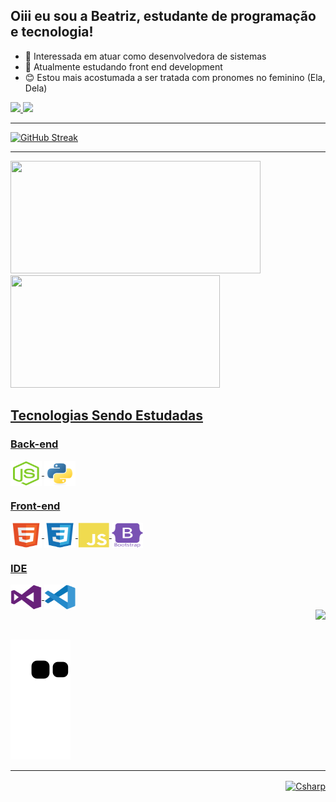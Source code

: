 <!-- APRESENTAÇÃO -->

## Oiii eu sou a Beatriz, estudante de programação e tecnologia!
 
- 👀 Interessada em atuar como desenvolvedora de sistemas
- 🌱 Atualmente estudando front end development
- 😊 Estou mais acostumada a ser tratada com pronomes no feminino (Ela, Dela)

<!-- CONTATOS -->

 <a href="https://www.linkedin.com/in/beandy/" target="_blank"><img src="https://img.shields.io/badge/-LinkedIn-%230077B5?style=for-the-badge&logo=linkedin&logoColor=white" target="_blank"> </a>
 <a href="mailto: beandy.023@gmail.com" target="_blank"> <img src="https://img.shields.io/badge/Gmail-D14836?style=for-the-badge&logo=gmail&logoColor=white" target="_blank"></a> <br> <hr>


 <!-- TABELA DE CONTRIBUIÇÕES -->
 
 [![GitHub Streak](http://github-readme-streak-stats.herokuapp.com?user=BeAndy-cyber&theme=github-dark&hide_border=true&date_format=M%20j%5B%2C%20Y%5D)](https://git.io/streak-stats)<hr>
 
 
 <!-- PAINEL DE TRABALHOS -->

<div>
  <a href="https://github.com/BeAndy-cyber">
  <img height="180em" width="400em" src="https://github-readme-stats.vercel.app/api?username=BeAndy-cyber&show_icons=true&theme=dark&include_all_commits=true&count_private=true"/>
  <img  height="180em" width="335em" src="https://github-readme-stats.vercel.app/api/top-langs/?username=BeAndy-cyber&layout=compact&langs_count=7&theme=dark"/>
   </div>
 
 
 <!-- ESPECIALIZÇÕES -->
 
 <h2>Tecnologias Sendo Estudadas</h2>
 
 <h3>Back-end</h3>
 <img align="center" alt="Node.js" height="40" width="50" src="https://raw.githubusercontent.com/devicons/devicon/master/icons/nodejs/nodejs-plain.svg"> 
<img align="center" alt="Python" height="40" width="50" src="https://raw.githubusercontent.com/devicons/devicon/master/icons/python/python-original.svg"> 

   <h3> Front-end </h3>
 <img align="center" alt="HTML" height="40" width="50" src="https://raw.githubusercontent.com/devicons/devicon/master/icons/html5/html5-original.svg">

 <img align="center" alt="CSS" height="40" width="50" src="https://raw.githubusercontent.com/devicons/devicon/master/icons/css3/css3-original.svg">  

 <img align="center" alt="Js" height="40" width="50" src="https://raw.githubusercontent.com/devicons/devicon/master/icons/javascript/javascript-plain.svg">  

 <img align="center" alt="bootstrp" height="40" width="50" src="https://raw.githubusercontent.com/devicons/devicon/9f4f5cdb393299a81125eb5127929ea7bfe42889/icons/bootstrap/bootstrap-plain-wordmark.svg">


  <h3> IDE </h3>  
 <img align="center" alt="Visual Studio" height="40" width="50" src="https://raw.githubusercontent.com/devicons/devicon/9f4f5cdb393299a81125eb5127929ea7bfe42889/icons/visualstudio/visualstudio-plain.svg">
 
 <img align="center" alt="VS code" height="40" width="50" src="https://raw.githubusercontent.com/devicons/devicon/9f4f5cdb393299a81125eb5127929ea7bfe42889/icons/vscode/vscode-original.svg"> 
 
 
 <!-- GIF -->
 
 <div align="right">
 <img height="180em" src="https://github.githubassets.com/images/mona-loading-dark.gif">
 </div>
 
 
  ##
 
 <!-- COBRINHA -->
 
<div> 
 
 ![Snake animation](https://github.com/BeAndy-cyber/BeAndy-cyber/blob/output/github-contribution-grid-snake.svg)
</div><hr>
 

<!-- CONTADOR DE VISITAS -->
 
 <div align="right">
  <img align="center" alt="Csharp" height="30" width="150" src="https://komarev.com/ghpvc/?username=BeAndy-cyber&color=blue" alt="BeAndy-cyber" /> <br>
 </div>  
 
 
 
 
 
